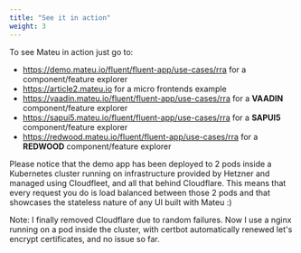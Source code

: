 ```yaml
---
title: "See it in action"
weight: 3
---
```


To see Mateu in action just go to:

- https://demo.mateu.io/fluent/fluent-app/use-cases/rra for a component/feature explorer
- https://article2.mateu.io for a micro frontends example
- https://vaadin.mateu.io/fluent/fluent-app/use-cases/rra for a **VAADIN** component/feature explorer
- https://sapui5.mateu.io/fluent/fluent-app/use-cases/rra for a **SAPUI5** component/feature explorer
- https://redwood.mateu.io/fluent/fluent-app/use-cases/rra for a **REDWOOD** component/feature explorer


Please notice that the demo app has been deployed to 2 pods inside a Kubernetes cluster running on infrastructure 
provided by Hetzner and managed using Cloudfleet, and all that behind Cloudflare. 
This means that every request you do is load balanced between those 2 pods and that showcases the stateless nature 
of any UI built with Mateu :) 

Note: I finally removed Cloudflare due to random failures. Now I use a nginx running on a pod inside the cluster, 
with certbot automatically renewed let's encrypt certificates, and no issue so far. 
